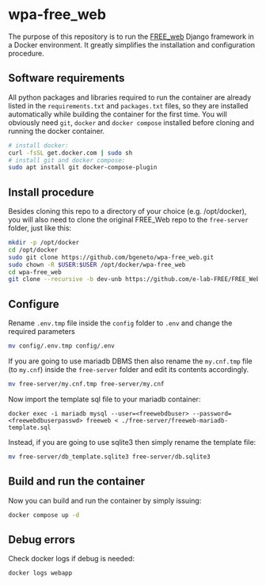 # wpa-free_web

The purpose of this repository is to run the [FREE_web](https://github.com/e-lab-FREE/FREE_Web) 
Django framework in a Docker environment. It greatly simplifies the installation and configuration procedure.


## Software requirements

All python packages and libraries required to run the container are already listed in the `requirements.txt` and `packages.txt` files, so they are installed automatically while building the container for the first time. 
You will obviously need `git`, `docker` and `docker compose` installed before cloning and running the docker container. 

```bash 
# install docker:
curl -fsSL get.docker.com | sudo sh
# install git and docker compose:
sudo apt install git docker-compose-plugin
```

## Install procedure

Besides cloning this repo to a directory of your choice (e.g. /opt/docker), you will also need to clone the original FREE_Web repo to the `free-server` folder, just like this:

```bash
mkdir -p /opt/docker
cd /opt/docker
sudo git clone https://github.com/bgeneto/wpa-free_web.git
sudo chown -R $USER:$USER /opt/docker/wpa-free_web
cd wpa-free_web
git clone --recursive -b dev-unb https://github.com/e-lab-FREE/FREE_Web.git ./free-server
```

## Configure

Rename `.env.tmp` file inside the `config` folder to `.env` and change the required parameters

```bash
mv config/.env.tmp config/.env
```

If you are going to use mariadb DBMS then also rename the `my.cnf.tmp` file (to `my.cnf`) inside the `free-server` folder and edit its contents accordingly.
```bash
mv free-server/my.cnf.tmp free-server/my.cnf
```

Now import the template sql file to your mariadb container: 

```
docker exec -i mariadb mysql --user=<freewebdbuser> --password=<freewebdbuserpasswd> freeweb < ./free-server/freeweb-mariadb-template.sql
``` 

Instead, if you are going to use sqlite3 then simply rename the template file:
```bash
mv free-server/db_template.sqlite3 free-server/db.sqlite3
```

## Build and run the container
Now you can build and run the container by simply issuing: 

```bash
docker compose up -d
```

## Debug errors

Check docker logs if debug is needed:

```bash
docker logs webapp
```
